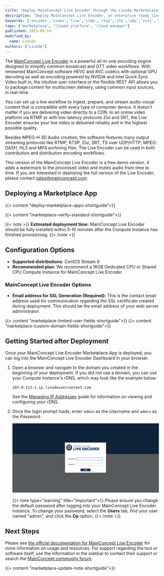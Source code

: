 ```yaml
---
title: "Deploy MainConcept Live Encoder through the Linode Marketplace"
description: "Deploy MainConcept Live Encoder, an enterprise ready live encoder for broadcast and OTT video workflows, on a Linode Compute Instance."
keywords: ['encoder','video','live','rtmp','rtsp','rtp','udp','zixi','srt','mpeg-dash','hls']
tags: ["marketplace", "linode platform", "cloud manager"]
published: 2023-09-14
modified_by:
  name: Linode
authors: ["Linode"]
---
```


The [MainConcept Live Encoder](https://www.mainconcept.com/live-encoder) is a powerful all-in-one encoding engine designed to simplify common broadcast and OTT video workflows. With renowned MainConcept software HEVC and AVC codecs with optional GPU decoding as well as encoding powered by NVIDIA and Intel Quick Sync Video built in, the intuitive user interface or the flexible REST API allows you to package content for multiscreen delivery, using common input sources, in real-time. 

You can set up a live workflow to ingest, prepare, and stream audio-visual content that is compatible with every type of consumer device. It doesn’t matter if you are delivering video directly to a CDN, to an online video platform via RTMP or with low-latency protocols Zixi and SRT, the Live Encoder ensures your live video is delivered reliably and in the highest possible quality. 

Besides MPEG-H 3D Audio creation, the software features many output streaming protocols like RTMP, RTSP, Zixi, SRT, TS over UDP/HTTP, MPEG-DASH, HLS and MP4 archiving files. The Live Encoder can be used in both contribution and distribution encoding workflows. 

This version of the MainConcept Live Encoder is a free demo version. It adds a watermark to the processed video and mutes audio from time to time. If you are interested in deploying the full version of the Live Encoder, please contact [sales@mainconcept.com](mailto:sales@mainconcept.com).

## Deploying a Marketplace App

{{< content "deploy-marketplace-apps-shortguide">}}

{{< content "marketplace-verify-standard-shortguide">}}

{{< note >}}
**Estimated deployment time:** MainConcept Live Encoder should be fully installed within 5-10 minutes after the Compute Instance has finished provisioning.
{{< /note >}}

## Configuration Options

- **Supported distributions:** CentOS Stream 9
- **Recommended plan:** We recommend a 16GB Dedicated CPU or Shared CPU Compute Instance for MainConcept Live Encoder.

### MainConcept Live Encoder Options

- **Email address for SSL Generation (Required):** This is the contact email address used for communication regarding the SSL certificate created during deployment. This should be the email address of your web server administrator.

{{< content "marketplace-limited-user-fields-shortguide">}}
{{< content "marketplace-custom-domain-fields-shortguide">}}

## Getting Started after Deployment

Once your MainConcept Live Encoder Marketplace App is deployed, you can log into the MainConcept Live Encoder Dashboard in your browser.

1. Open a browser and navigate to the domain you created in the beginning of your deployment. If you did not use a domain, you can use your Compute Instance's rDNS, which may look like the example below:

    ```
    203-0-113-1.ip.linodeusercontent.com
    ```

    See the [Managing IP Addresses](/docs/guides/managing-ip-addresses/#configuring-rdns) guide for information on viewing and configuring your rDNS.

2. Once the login prompt loads, enter `admin` as the *Username* and `admin` as the *Password*.

    ![MainConcept Live Encoder Login](mainconcept-live-encoder-login.jpg "MainConcept Live Encoder Login")

    {{< note type="warning" title="Important">}}
    Please ensure you change the default password after logging into your MainConcept Live Encoder instance. To change your password, select the **Users** tab, find your user named "admin", and click the **Op** option.
    {{< /note >}}

## Next Steps

Please see [the official documentation for MainConcept Live Encoder](https://www.mainconcept.com/live-encoder) for more information on usage and resources. For support regarding the tool or software itself, use the information in the sidebar to contact their support or search the [MainConcept community forum](https://forum.mainconcept.com/).

{{< content "marketplace-update-note-shortguide">}}